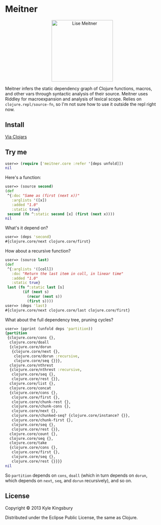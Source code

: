 # Meitner

<p align="center">
<a href="http://www.sdsc.edu/ScienceWomen/meitner.html">
<img src="https://raw.github.com/aphyr/meitner/master/doc/meitner.jpg" height="200px" alt="Lise Meitner" />
</a>
</p>

Meitner infers the static dependency graph of Clojure functions, macros, and
other vars through syntactic analysis of their source. Meitner uses Riddley for
macroexpansion and analysis of lexical scope. Relies on
`clojure.repl/source-fn`, so I'm not sure how to use it outside the repl right
now.

## Install

[Via Clojars](https://clojars.org/meitner)

## Try me

```clj
user=> (require ['meitner.core :refer '[deps unfold]])
nil
```

Here's a function:

```clj
user=> (source second)
(def
 ^{:doc "Same as (first (next x))"
   :arglists '([x])
   :added "1.0"
   :static true}
 second (fn ^:static second [x] (first (next x))))
nil
```

What's it depend on?

```clj
user=> (deps 'second)
#{clojure.core/next clojure.core/first}
```

How about a recursive function?

```clj
user=> (source last)
(def 
 ^{:arglists '([coll])
   :doc "Return the last item in coll, in linear time"
   :added "1.0"
   :static true}
 last (fn ^:static last [s]
        (if (next s)
          (recur (next s))
          (first s))))
user=> (deps 'last)
#{clojure.core/next clojure.core/last clojure.core/first}
```

What about the full dependency tree, pruning cycles?

```clj
user=> (pprint (unfold deps 'partition))
{partition
 {clojure.core/cons {},
  clojure.core/doall
  {clojure.core/dorun
   {clojure.core/next {},
    clojure.core/dorun :recursive,
    clojure.core/seq {}}},
  clojure.core/nthrest
  {clojure.core/nthrest :recursive,
   clojure.core/seq {},
   clojure.core/rest {}},
  clojure.core/list {},
  clojure.core/concat
  {clojure.core/cons {},
   clojure.core/first {},
   clojure.core/chunk-rest {},
   clojure.core/chunk-cons {},
   clojure.core/next {},
   clojure.core/chunked-seq? {clojure.core/instance? {}},
   clojure.core/chunk-first {},
   clojure.core/seq {},
   clojure.core/rest {}},
  clojure.core/count {},
  clojure.core/seq {},
  clojure.core/take
  {clojure.core/cons {},
   clojure.core/first {},
   clojure.core/seq {},
   clojure.core/rest {}}}}
nil
```

So `partition` depends on `cons`, `doall` (which in turn depends on `dorun`,
which depends on `next`, `seq`, and `dorun` recursively), and so on.

## License

Copyright © 2013 Kyle Kingsbury

Distributed under the Eclipse Public License, the same as Clojure.
